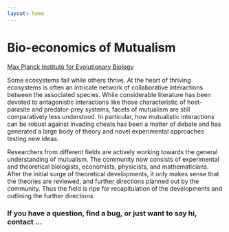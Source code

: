 ```yaml
---
layout: home
---
```

# Bio-economics of Mutualism

[Max Planck Institute for Evolutionary Biology](http://www.evolbio.mpg.de)

Some ecosystems fail while others thrive.
At the heart of thriving ecosystems is often an intricate network of collaborative interactions between the associated species. While considerable literature has been devoted to antagonistic interactions like those characteristic of host-parasite and predator-prey systems, facets of mutualism are still comparatively less understood.
In particular, how mutualistic interactions can be robust against invading cheats has been a matter of debate and has generated a large body of theory and novel experimental approaches testing new ideas.

Researchers from different fields are actively working towards the general understanding of mutualism.
The community now consists of experimental and theoretical biologists, economists, physicists, and mathematicians.
After the initial surge of theoretical developments, it only makes sense that the theories are reviewed, and further directions planned out by the community.
Thus the field is ripe for recapitulation of the developments and outlining the further directions.

### If you have a question, find a bug, or just want to say hi, contact ...
